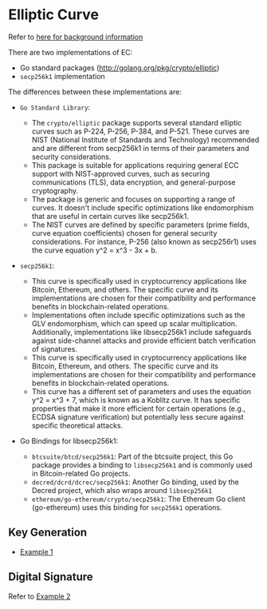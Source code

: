 # Elliptic Curve

Refer to [here for background information](https://github.com/paulwizviz/system-engineering.git)

There are two implementations of EC:

* Go standard packages (http://golang.org/pkg/crypto/elliptic)
* `secp256k1` implementation

The differences between these implementations are:

* `Go Standard Library`:
    * The `crypto/elliptic` package supports several standard elliptic curves such as P-224, P-256, P-384, and P-521. These curves are NIST (National Institute of Standards and Technology) recommended and are different from secp256k1 in terms of their parameters and security considerations.
    * This package is suitable for applications requiring general ECC support with NIST-approved curves, such as securing communications (TLS), data encryption, and general-purpose cryptography.
    * The package is generic and focuses on supporting a range of curves. It doesn't include specific optimizations like endomorphism that are useful in certain curves like secp256k1.
    * The NIST curves are defined by specific parameters (prime fields, curve equation coefficients) chosen for general security considerations. For instance, P-256 (also known as secp256r1) uses the curve equation y^2 = x^3 - 3x + b.
* `secp256k1`: 
    * This curve is specifically used in cryptocurrency applications like Bitcoin, Ethereum, and others. The specific curve and its implementations are chosen for their compatibility and performance benefits in blockchain-related operations.
    * Implementations often include specific optimizations such as the GLV endomorphism, which can speed up scalar multiplication. Additionally, implementations like libsecp256k1 include safeguards against side-channel attacks and provide efficient batch verification of signatures.
    * This curve is specifically used in cryptocurrency applications like Bitcoin, Ethereum, and others. The specific curve and its implementations are chosen for their compatibility and performance benefits in blockchain-related operations.
    * This curve has a different set of parameters and uses the equation y^2 = x^3 + 7, which is known as a Koblitz curve. It has specific properties that make it more efficient for certain operations (e.g., ECDSA signature verification) but potentially less secure against specific theoretical attacks.

* Go Bindings for libsecp256k1:
    * `btcsuite/btcd/secp256k1`: Part of the btcsuite project, this Go package provides a binding to `libsecp256k1` and is commonly used in Bitcoin-related Go projects.
    * `decred/dcrd/dcrec/secp256k1`: Another Go binding, used by the Decred project, which also wraps around `libsecp256k1`
    * `ethereum/go-ethereum/crypto/secp256k1`: The Ethereum Go client (go-ethereum) uses this binding for `secp256k1` operations.

## Key Generation

* [Example 1](./ex1/main.go)

## Digital Signature

Refer to [Example 2](./ex2/main.go)